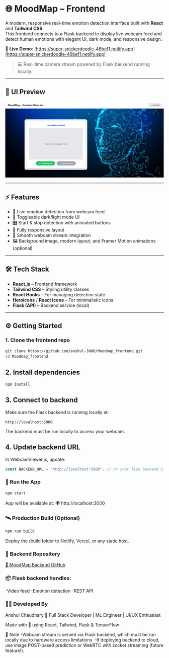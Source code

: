 # 🌐 MoodMap – Frontend

A modern, responsive real-time emotion detection interface built with **React** and **Tailwind CSS**.  
This frontend connects to a Flask backend to display live webcam feed and detect human emotions with elegant UI, dark mode, and responsive design.

🔗 **Live Demo**: [https://super-snickerdoodle-46bef1.netlify.app](https://super-snickerdoodle-46bef1.netlify.app)

> 💻 Real-time camera stream powered by Flask backend running locally.

---

## 📸 UI Preview

![MoodMap Frontend Preview](Frontend.png)

---

## ⚡ Features

- 🧠 Live emotion detection from webcam feed
- 🌙 Toggleable dark/light mode UI
- 🎛️ Start & stop detection with animated buttons
- 📱 Fully responsive layout
- 🎥 Smooth webcam stream integration
- 🖼️ Background image, modern layout, and Framer Motion animations (optional)

---

## 🛠️ Tech Stack

- **React.js** – Frontend framework
- **Tailwind CSS** – Styling utility classes
- **React Hooks** – For managing detection state
- **Heroicons** / **React Icons** – For minimalistic icons
- **Flask (API)** – Backend service (local)

---

## ⚙️ Getting Started

### 1. Clone the frontend repo

```bash
git clone https://github.com/anshul-3000/Moodmap_frontend.git
cd Moodmap_frontend
```
## 2. Install dependencies
```bash
npm install
```
## 3. Connect to backend
Make sure the Flask backend is running locally at:
```arduino
http://localhost:5000
```
The backend must be run locally to access your webcam.

## 4. Update backend URL
In WebcamViewer.js, update:
```js
const BACKEND_URL = "http://localhost:5000"; // or your live backend if hosted locally
```
### 🚀 Run the App
```bash
npm start
```
App will be available at:
🌍 http://localhost:3000

### 🛰️ Production Build (Optional)
```bash
npm run build
```
Deploy the /build folder to Netlify, Vercel, or any static host.

### 🤝 Backend Repository
[🔗 MoodMap Backend GitHub](https://github.com/anshul-3000/Moodmap_backend)

### 📦 Flask backend handles:
-Video feed
-Emotion detection
-REST API

### 👨‍💻 Developed By
Anshul Chaudhary
🚀 Full Stack Developer | ML Engineer | UI/UX Enthusiast

Made with 💙 using React, Tailwind, Flask & TensorFlow

📌 Note
-Webcam stream is served via Flask backend, which must be run locally due to hardware access limitations.
-If deploying backend to cloud, use image POST-based prediction or WebRTC with socket streaming (future feature!).
